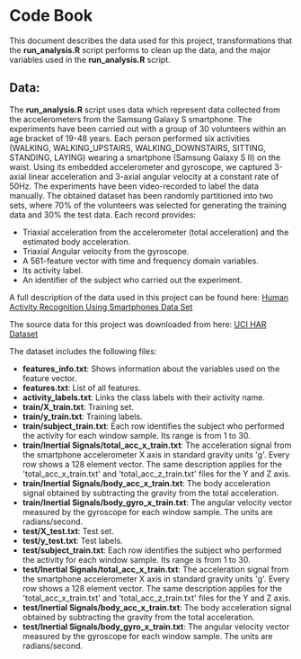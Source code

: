 # Code Book

This document describes the data used for this project, transformations that the **run_analysis.R** script performs 
to clean up the data, and the major variables used in the **run_analysis.R** script.

## Data:

The **run_analysis.R** script uses data which represent data collected from the accelerometers from the Samsung Galaxy S smartphone.
The experiments have been carried out with a group of 30 volunteers within an age bracket of 19-48 years. Each person performed six activities (WALKING, WALKING_UPSTAIRS, WALKING_DOWNSTAIRS, SITTING, STANDING, LAYING) wearing a smartphone (Samsung Galaxy S II) on the waist. Using its embedded accelerometer and gyroscope, we captured 3-axial linear acceleration and 3-axial angular velocity at a constant rate of 50Hz. The experiments have been video-recorded to label the data manually. The obtained dataset has been randomly partitioned into two sets, where 70% of the volunteers was selected for generating the training data and 30% the test data.
Each record provides:
* Triaxial acceleration from the accelerometer (total acceleration) and the estimated body acceleration.
* Triaxial Angular velocity from the gyroscope.
* A 561-feature vector with time and frequency domain variables.
* Its activity label.
* An identifier of the subject who carried out the experiment.

A full description of the data used in this project can be found here:
<a href="http://archive.ics.uci.edu/ml/datasets/Human+Activity+Recognition+Using+Smartphones">Human Activity Recognition Using Smartphones Data Set </a>

The source data for this project was downloaded from here:
<a href="https://d396qusza40orc.cloudfront.net/getdata%2Fprojectfiles%2FUCI%20HAR%20Dataset.zip">UCI HAR Dataset </a>

The dataset includes the following files:
* **features_info.txt**: Shows information about the variables used on the feature vector.
* **features.txt**: List of all features.
* **activity_labels.txt**: Links the class labels with their activity name.
* **train/X_train.txt**: Training set.
* **train/y_train.txt**: Training labels.
* **train/subject_train.txt**: Each row identifies the subject who performed the activity for each window sample. Its range is from 1 to 30.
* **train/Inertial Signals/total_acc_x_train.txt**: The acceleration signal from the smartphone accelerometer X axis in standard gravity units 'g'. Every row shows a 128 element vector. The same description applies for the 'total_acc_x_train.txt' and 'total_acc_z_train.txt' files for the Y and Z axis.
* **train/Inertial Signals/body_acc_x_train.txt**: The body acceleration signal obtained by subtracting the gravity from the total acceleration.
* **train/Inertial Signals/body_gyro_x_train.txt**: The angular velocity vector measured by the gyroscope for each window sample. The units are radians/second.
* **test/X_test.txt**: Test set.
* **test/y_test.txt**: Test labels.
* **test/subject_train.txt**: Each row identifies the subject who performed the activity for each window sample. Its range is from 1 to 30.
* **test/Inertial Signals/total_acc_x_train.txt**: The acceleration signal from the smartphone accelerometer X axis in standard gravity units 'g'. Every row shows a 128 element vector. The same description applies for the 'total_acc_x_train.txt' and 'total_acc_z_train.txt' files for the Y and Z axis.
* **test/Inertial Signals/body_acc_x_train.txt**: The body acceleration signal obtained by subtracting the gravity from the total acceleration.
* **test/Inertial Signals/body_gyro_x_train.txt**: The angular velocity vector measured by the gyroscope for each window sample. The units are radians/second.

